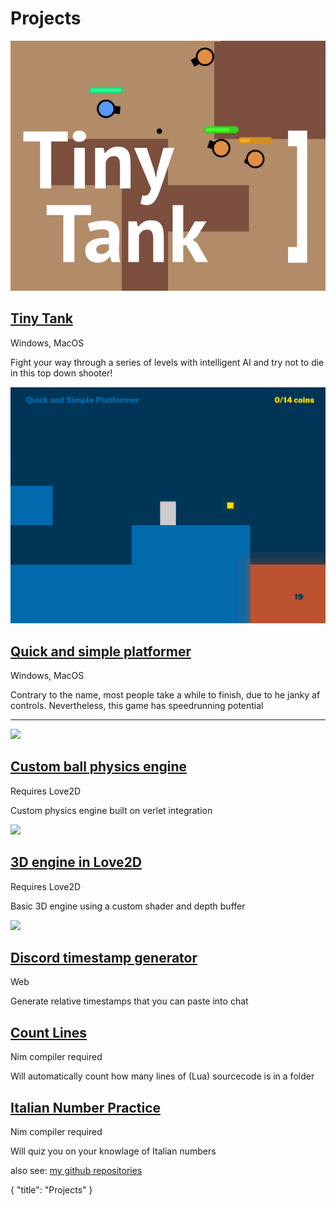 # Projects

<div class=largeLink>
	<a href="https://dot32.itch.io/tiny-tank">
		<img src="/projects/tinytankthumb.png">
	</a>
	<div>
		<a href="https://dot32.itch.io/tiny-tank">
			<h2>Tiny Tank <span class="fas fa-external-link-alt"></h2>
		</a>
		<span class="tag">Windows, MacOS</span>
		<p>Fight your way through a series of levels with intelligent AI and try not to die in this top down shooter!</p>
	</div>
</div>
<p></p>
<div class=largeLink>
	<a href="https://github.com/Dot32IsCool/QuickAndSimplePlatformer-Game">
		<img src="/projects/q&spthumb.png">
	</a>
	<div>
		<a href="https://github.com/Dot32IsCool/QuickAndSimplePlatformer-Game">
			<h2>Quick and simple platformer <span class="fas fa-external-link-alt"></h2>
		</a>
		<span class="tag">Windows, MacOS</span>
		<p>Contrary to the name, most people take a while to finish, due to he janky af controls. Nevertheless, this game has speedrunning potential</p>
	</div>
</div>
<hr>
<div class=largeLink>
	<a href="https://github.com/Dot32IsCool/ball-physics-engine">
		<img src="https://cdn.discordapp.com/attachments/577832597686583310/906352104111734784/Screen_Shot_2021-11-06_at_9.19.19_am.png">
	</a>
	<div> 
		<a href="https://github.com/Dot32IsCool/ball-physics-engine">
			<h2>Custom ball physics engine <span class="fas fa-external-link-alt"></h2>
		</a>
		<span class="tag">Requires Love2D</span>
		<p>Custom physics engine built on verlet integration</p>
	</div>
</div>
<p></p>
<div class=largeLink>
	<a href="https://github.com/Dot32IsCool/3D-in-love2D">
		<img src="https://user-images.githubusercontent.com/61964090/127146335-16ba2a76-f36b-4096-8545-b18322c615cc.png">
	</a>
	<div>
		<a href="https://github.com/Dot32IsCool/3D-in-love2D">
			<h2>3D engine in Love2D <span class="fas fa-external-link-alt"></h2>
		</a>
		<span class="tag">Requires Love2D</span>
		<p>Basic 3D engine using a custom shader and depth buffer</p>
	</div>
</div>
<p></p>
<div class=largeLink>
	<a href="https://discordtimestampgenerator.netlify.app/">
		<img src=https://user-images.githubusercontent.com/61964090/124254092-4caf5d00-db5b-11eb-82a7-c31a630218d2.png>
	</a>
	<div>
		<a href="https://discordtimestampgenerator.netlify.app/">
			<h2>Discord timestamp generator <span class="fas fa-external-link-alt"></h2>
		</a>
		<span class="tag">Web</span>
		<p>Generate relative timestamps that you can paste into chat</p>
	</div>
</div>
<p></p>
<div class=largeLink>
	<div>
		<a href="https://github.com/Dot32IsCool/count-lines">
			<h2>Count Lines <span class="fas fa-external-link-alt"></h2>
		</a>
		<span class="tag">Nim compiler required</span>
		<p>Will automatically count how many lines of (Lua) sourcecode is in a folder</p>
	</div>
</div>
<p></p>
<div class=largeLink>
	<div>
		<a href="https://github.com/Dot32IsCool/italian-numbers">
			<h2>Italian Number Practice <span class="fas fa-external-link-alt"></h2>
		</a>
		<span class="tag">Nim compiler required</span>
		<p>Will quiz you on your knowlage of Italian numbers</p>
	</div>
</div>

also see: [my github repositories](https://github.com/Dot32IsCool?tab=repositories)

<div id="json">
  {
    "title": "Projects"
  }
</div>